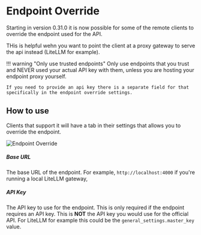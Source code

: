 # Endpoint Override

Starting in version 0.31.0 it is now possible for some of the remote clients to override the endpoint used for the API.

THis is helpful wehn you want to point the client at a proxy gateway to serve the api instead (LiteLLM for example).

!!! warning "Only use trusted endpoints"
    Only use endpoints that you trust and NEVER used your actual API key with them, unless you are hosting your endpoint proxy yourself.

    If you need to provide an api key there is a separate field for that specifically in the endpoint override settings.

## How to use

Clients that support it will have a tab in their settings that allows you to override the endpoint.

![Endpoint Override](/talemate/img/0.31.0/client-endpoint-override.png)

##### Base URL

The base URL of the endpoint. For example, `http://localhost:4000` if you're running a local LiteLLM gateway,

##### API Key

The API key to use for the endpoint. This is only required if the endpoint requires an API key. This is **NOT** the API key you would use for the official API. For LiteLLM for example this could be the `general_settings.master_key` value.
